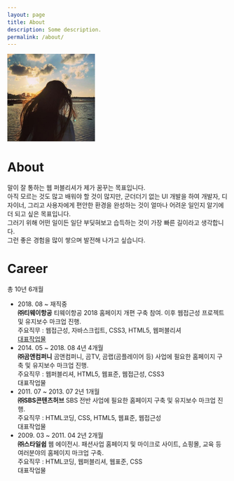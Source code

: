 ```yaml
---
layout: page
title: About
description: Some description.
permalink: /about/
---
```


<img class="img-rounded" src="/assets/img/bg.jpg" alt="Thiago Rossener" width="200">

# About

말이 잘 통하는 웹 퍼블리셔가 제가 꿈꾸는 목표입니다. <br>
아직 모르는 것도 많고 배워야 할 것이 많지만, 군더더기 없는 UI 개발을 하여 개발자, 디자이너, 그리고 사용자에게 편안한 환경을 완성하는 것이 얼마나 어려운 일인지 알기에 더 되고 싶은 목표입니다.<br>
그러기 위해 어떤 일이든 일단 부딪혀보고 습득하는 것이 가장 빠른 길이라고 생각합니다.<br>
그런 좋은 경험을 많이 쌓으며 발전해 나가고 싶습니다.

# Career

총 10년 6개월
<ul class="lst_career">
	<li>
		<div class="date">
			2018. 08 &#126; 재직중
		</div>
		<div class="cnt">
			<strong>㈜티웨이항공</strong>
			티웨이항공 2018 홈페이지 개편 구축 참여. 이후 웹접근성 프로젝트 및 유지보수 마크업 진행. <br>
			주요직무 : 웹접근성, 자바스크립트, CSS3, HTML5, 웹퍼블리셔<br>
			<a href="twayair2019/">대표작업물<i class="fas fa-angle-right"></i></a>
		</div>
	</li>
	<li>
		<div class="date">
			2014. 05 &#126; 2018. 08
			<span>4년 4개월</span>
		</div>
		<div class="cnt">
			<strong>㈜곰앤컴퍼니</strong>
			곰앤컴퍼니, 곰TV, 곰랩(곰플레이어 등) 사업에 필요한 홈페이지 구축 및 유지보수 마크업 진행.<br>
			주요직무 : 웹퍼블리셔, HTML5, 웹표준, 웹접근성, CSS3<br>
			대표작업물<i class="fas fa-angle-right"></i>
		</div>
	</li>
	<li>
		<div class="date">
			2011. 07 ~ 2013. 07
			<span>2년 1개월</span>
		</div>
		<div class="cnt">
			<strong>㈜SBS콘텐츠허브</strong>
			SBS 전반 사업에 필요한 홈페이지 구축 및 유지보수 마크업 진행.<br>
			주요직무 : HTML코딩, CSS, HTML5, 웹표준, 웹접근성<br>
			대표작업물<i class="fas fa-angle-right"></i>
		</div>
	</li>
	<li>
		<div class="date">
			2009. 03 ~ 2011. 04
			<span>2년 2개월</span>
		</div>
		<div class="cnt">
			<strong>㈜스타일쉽</strong>
			웹 에이전시. 패션사업 홈페이지 및 마이크로 사이트, 쇼핑몰, 교육 등 여러분야의 홈페이지 마크업 구축.<br>
			주요직무 : HTML코딩, 웹퍼블리셔, 웹표준, CSS<br>
			대표작업물<i class="fas fa-angle-right"></i>
		</div>
	</li>
</ul>